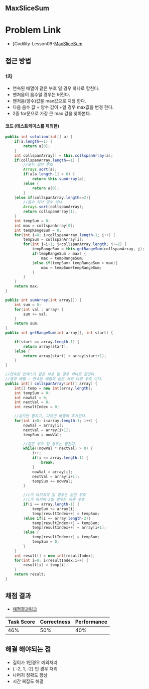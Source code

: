 ## MaxSliceSum
# Problem Link
- [Codility-Lesson09-[MaxSliceSum](https://app.codility.com/programmers/lessons/9-maximum_slice_problem/max_slice_sum/)
 ## 접근 방법
### 1차
- 연속된 배열이 같은 부호 일 경우 하나로 합친다.
- 맨처음이 음수일 경우는 버린다.
- 맨처음(양수)값을 max값으로 지정 한다.
- 다음 음수 값 + 양수 값이 +일 경우 max값을 변경 한다.
- 2중 for문으로 가장 큰 max 값을 찾아본다.
 #### 코드 (테스트케이스를 제외한)
```java
public int solution(int[] a) {
    if(a.length==1) {
        return a[0];
    }
    int collspanArray[] = this.collspanArray(a);
    if(collspanArray.length==1) {
        //모두 같은 부호
        Arrays.sort(a);
        if(a[a.length-1] > 0) {
            return this.sumArray(a);
        }else {
            return a[0];
        }
    }else if(collspanArray.length==2){
        //음수 하나 양수 하나
        Arrays.sort(collspanArray);
        return collspanArray[1];
    }
    int tempSum = 0;
    int max = collspanArray[0];
    int tempRangeSum = 0;
    for(int i=0; i<collspanArray.length-1; i++) {
        tempSum = collspanArray[i];
        for(int j=i+1; j<collspanArray.length; j+=2) {
            tempRangeSum = this.getRangeSum(collspanArray, j);
            if(tempRangeSum > max) {
                max = tempRangeSum;
            }else if(tempSum+ tempRangeSum > max){
                max = tempSum+tempRangeSum;
            }
        }
    }
    return max;
}

public int sumArray(int array[]) {
    int sum = 0;
    for(int val : array) {
        sum += val;
    }
    return sum;
}
public int getRangeSum(int array[], int start) {

    if(start == array.length-1) {
        return array[start];
    }else {
        return array[start] + array[start+1];
    }
}

//연속된 인덱스가 같은 부호 일 경우 하나로 합친다.
//결과 배열 : 연속된 배열의 값은 서로 다른 부호 이다.
public int[] collspanArray(int[] array) {
    int[] temp = new int[array.length];
    int tempSum = 0;
    int nowVal = 0;
    int nextVal = 0;
    int resultIndex = 0;

    //같으면 합치고, 다르면 배열에 추가한다.
    for(int i=0; i<array.length-1; i++) {
        nowVal = array[i];
        nextVal = array[i+1];
        tempSum = nowVal;

        //같은 부호 일 경우는 합친다.
        while((nowVal * nextVal) > 0) {
            i++;
            if(i == array.length-1) {
                break;
            }
            nowVal = array[i];
            nextVal = array[i+1];
            tempSum += nowVal;
        }

        //i가 마지지막 일 경우는 같은 부호
        //i가 마지막-2일 경우는 다른 부호
        if(i == array.length-1) {
            tempSum += array[i];
            temp[resultIndex++] = tempSum;
        }else if(i == array.length-2){
            temp[resultIndex++] = tempSum;
            temp[resultIndex++] = array[i+1];
        }else {
            temp[resultIndex++] = tempSum;
            tempSum = 0;
        }
    }
    int result[] = new int[resultIndex];
    for(int i=0; i<resultIndex;i++) {
        result[i] = temp[i];
    }
    return result;
}
```
 ## 채점 결과
- [채점결과링크](https://app.codility.com/demo/results/trainingKYRW93-5TD/?showingAll=1)

| Task Score | Correctness | Performance |
| ---------- | ----------- | ----------- |
| 46%        | 50%         | 40%         |

## 해결 해야되는 점

* 길이가 1인경우 예외처리
* { -2, 1, -2} 인 경우 처리
* 나머지 정확도 향상
* 시간 복잡도 해결